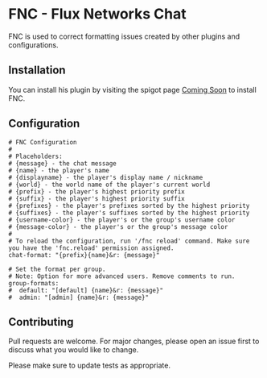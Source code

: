 # FNC - Flux Networks Chat

FNC is used to correct formatting issues created by other plugins and configurations.

## Installation

You can install his plugin by visiting the spigot page [Coming Soon]() to install FNC.

## Configuration

```
# FNC Configuration
#
# Placeholders:
# {message} - the chat message
# {name} - the player's name
# {displayname} - the player's display name / nickname
# {world} - the world name of the player's current world
# {prefix} - the player's highest priority prefix
# {suffix} - the player's highest priority suffix
# {prefixes} - the player's prefixes sorted by the highest priority
# {suffixes} - the player's suffixes sorted by the highest priority
# {username-color} - the player's or the group's username color
# {message-color} - the player's or the group's message color
#
# To reload the configuration, run '/fnc reload' command. Make sure you have the 'fnc.reload' permission assigned.
chat-format: "{prefix}{name}&r: {message}"

# Set the format per group.
# Note: Option for more advanced users. Remove comments to run.
group-formats:
#  default: "[default] {name}&r: {message}"
#  admin: "[admin] {name}&r: {message}"
```

## Contributing
Pull requests are welcome. For major changes, please open an issue first to discuss what you would like to change.

Please make sure to update tests as appropriate.